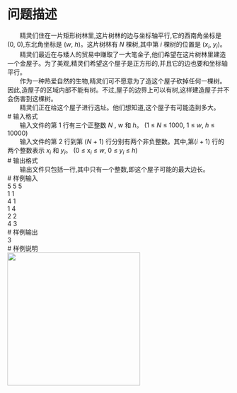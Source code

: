 <div id="pcont1" style="margin-top:20px; display:block;">

# 问题描述

<div class="pdcont">　　精灵们住在一片矩形树林里,这片树林的边与坐标轴平行,它的西南角坐标是 (0, 0),东北角坐标是 (<i>w</i>, <i>h</i>)。这片树林有 <i>N</i> 棵树,其中第 <i>i</i> 棵树的位置是 (<i>x</i><i><sub>i</sub></i>, <i>y</i><i><sub>i</sub></i>)。<br/>
　　精灵们最近在与矮人的贸易中赚取了一大笔金子,他们希望在这片树林里建造一个金屋子。为了美观,精灵们希望这个屋子是正方形的,并且它的边也要和坐标轴平行。<br/>
　　作为一种热爱自然的生物,精灵们可不愿意为了造这个屋子砍掉任何一棵树。因此,造屋子的区域内部不能有树。不过,屋子的边界上可以有树,这样建造屋子并不会伤害到这棵树。<br/>
　　精灵们正在给这个屋子进行选址。他们想知道,这个屋子有可能造到多大。</div>
# 输入格式

<div class="pdcont">　　输入文件的第 1 行有三个正整数 <i>N</i> , <i>w</i> 和 <i>h</i>。 (1 ≤ <i>N</i> ≤ 1000, 1 ≤ <i>w</i>, <i>h</i> ≤ 10000)<br/>
　　输入文件的第 2 行到第 (<i>N</i> + 1) 行分别有两个非负整数。其中,第(<i>i</i> + 1) 行的两个整数表示 <i>x<sub>i</sub></i> 和 <i>y</i><i><sub>i</sub></i>。 (0 ≤ x<i><sub>i</sub></i> ≤ <i>w</i>, 0 ≤ <i>y</i><i><sub>i</sub></i> ≤ <i>h</i>)</div>
# 输出格式

<div class="pdcont">　　输出文件只包括一行,其中只有一个整数,即这个屋子可能的最大边长。</div>
# 样例输入

<div class="pddata">5 5 5<br/>
1 1<br/>
4 1<br/>
1 4<br/>
2 2<br/>
4 3</div>
# 样例输出

<div class="pddata">3</div>
# 样例说明

<div class="pdcont"><img src="source/tsinsen/A1360/img/aHR0cDovL3d3dy50c2luc2VuLmNvbS9SZXF1aXJlRmlsZS5kbz9maWQ9aDVZdDlnNlQ=.do" width="300" height="301"/></div>

</div>